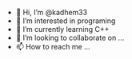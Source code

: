 - 👋 Hi, I’m @kadhem33
- 👀 I’m interested in programing 
- 🌱 I’m currently learning C++
- 💞️ I’m looking to collaborate on ...
- 📫 How to reach me ...

<!---
kadhem33/kadhem33 is a ✨ special ✨ repository because its `README.md` (this file) appears on your GitHub profile.
You can click the Preview link to take a look at your changes.
--->
